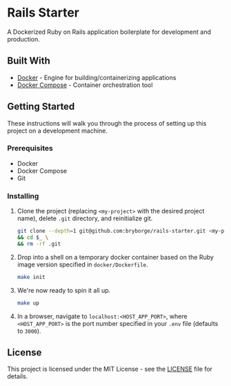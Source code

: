 # Rails Starter

A Dockerized Ruby on Rails application boilerplate for development and production.

## Built With

*   [Docker](https://docs.docker.com/get-docker/) - Engine for building/containerizing applications
*   [Docker Compose](https://docs.docker.com/compose/install/) - Container orchestration tool

## Getting Started

These instructions will walk you through the process of setting up this project on a development machine.

### Prerequisites

*   Docker
*   Docker Compose
*   Git

### Installing

1.  Clone the project (replacing `<my-project>` with the desired project name), delete `.git` directory, and
    reinitialize git.

    ```sh
    git clone --depth=1 git@github.com:bryborge/rails-starter.git <my-project> \
    && cd $_ \
    && rm -rf .git
    ```

2.  Drop into a shell on a temporary docker container based on the Ruby image version specified in
    `docker/Dockerfile`.

    ```sh
    make init
    ```

3.  We're now ready to spin it all up.

    ```sh
    make up
    ```

4.  In a browser, navigate to `localhost:<HOST_APP_PORT>`, where `<HOST_APP_PORT>` is the port number specified in your
    `.env` file (defaults to `3000`).

## License

This project is licensed under the MIT License - see the [LICENSE](./LICENSE) file for details.
